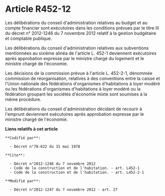 # Article R452-12

Les délibérations du conseil d'administration relatives au budget et au compte financier sont exécutoires dans les conditions
prévues par le titre III du décret n° 2012-1246 du 7 novembre 2012 relatif à la gestion budgétaire et comptable publique. 

Les délibérations du conseil d'administration relatives aux subventions mentionnées au sixième alinéa de l'article L. 452-1
deviennent exécutoires après approbation expresse par le ministre chargé du logement et le ministre chargé de l'économie. 

Les décisions de la commission prévue à l'article L. 452-2-1, dénommée commission de réorganisation, relatives à des
conventions entre la caisse et l'Union nationale des fédérations d'organismes d'habitations à loyer modéré ou les fédérations
d'organismes d'habitations à loyer modéré ou la fédération groupant les sociétés d'économie mixte sont soumises à la même
procédure. 

Les délibérations du conseil d'administration décidant de recourir à l'emprunt deviennent exécutoires après approbation
expresse par le ministre chargé de l'économie.

**Liens relatifs à cet article**

	**Codifié par**:

	  - Décret n°78-622 du 31 mai 1978

	**Cite**:

	  - Décret n°2012-1246 du 7 novembre 2012
	  - Code de la construction et de l'habitation. - art. L452-1
	  - Code de la construction et de l'habitation. - art. L452-2-1

	**Modifié par**:

	  - Décret n°2012-1247 du 7 novembre 2012 - art. 27
